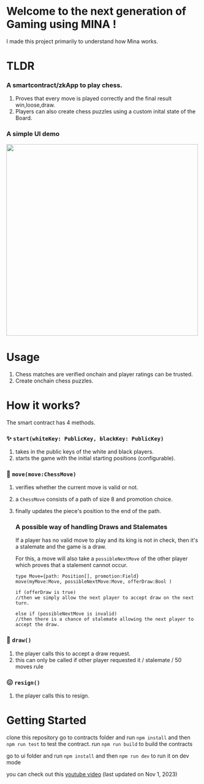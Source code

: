 # Welcome to the next generation of Gaming using MINA !
I made this project primarily to understand how Mina works.

# TLDR
### A smartcontract/zkApp to play chess.
1. Proves that every move is played correctly and the final result win,loose,draw.
2. Players can also create chess puzzles using a custom inital state of the Board.
### A simple UI demo
<img src="https://github.com/rudrakpatra/zkchess/assets/84844790/54bf5d8e-344f-4564-aa95-54098beab065" height="500"/>

# Usage
1. Chess matches are verified onchain and player ratings can be trusted.
2. Create onchain chess puzzles.

# How it works?
The smart contract has 4 methods.
### ✨ `start(whiteKey: PublicKey, blackKey: PublicKey)`
1. takes in the public keys of the white and black players.
2. starts the game with the initial starting positions (configurable).

### 🚚 `move(move:ChessMove)`
1. verifies whether the current move is valid or not.
2. a `ChessMove` consists of a path of size 8 and promotion choice.
3. finally updates the piece's position to the end of the path.

   ### A possible way of handling Draws and Stalemates
     If a player has no valid move to play and its king is not in check, then it's a stalemate and the game is a draw.
     
     For this, a move will also take a `possibleNextMove` of the other player which proves that a stalement cannot occur.
      
     ```
     type Move={path: Position[], promotion:Field}
     move(myMove:Move, possibleNextMove:Move, offerDraw:Bool )
     
     if (offerDraw is true)
     //then we simply allow the next player to accept draw on the next turn.
   
     else if (possibleNextMove is invalid)
     //then there is a chance of stalemate allowing the next player to accept the draw.
      ```
  
### 🤝 `draw()`
1. the player calls this to accept a draw request.
2. this can only be called if other player requested it / stalemate / 50 moves rule

### 😖 `resign()`
1. the player calls this to resign.

# Getting Started
clone this repository
go to contracts folder and run 
`npm install` and then `npm run test` to test the contract.
run `npm run build` to build the contracts

go to ui folder and run
`npm install` and then `npm run dev` to run it on dev mode

you can check out this [youtube video](https://youtu.be/4SH52WuMwkI) (last updated on Nov 1, 2023) 
